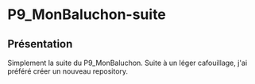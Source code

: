 # P9_MonBaluchon-suite

## Présentation
Simplement la suite du P9_MonBaluchon. Suite à un léger cafouillage, j'ai préféré créer un nouveau repository.
